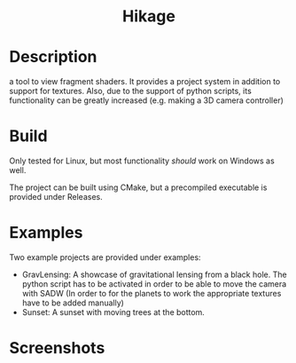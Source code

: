 <h1 align="center">Hikage</h1>

# Description
a tool to view fragment shaders. It provides a project system in addition to support for textures.
Also, due to the support of python scripts, its functionality can be greatly increased (e.g. making a 3D camera controller)

# Build
Only tested for Linux, but most functionality *should* work on Windows as well.

The project can be built using CMake, but a precompiled executable is provided under Releases.

# Examples
Two example projects are provided under examples:

- GravLensing: A showcase of gravitational lensing from a black hole. The python script has to be activated in order to be able to move the camera with SADW (In order to for the planets to work the appropriate textures have to be added manually)
- Sunset: A sunset with moving trees at the bottom.

# Screenshots
